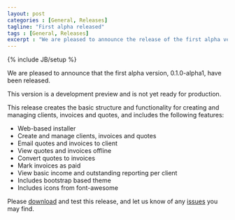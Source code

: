 ```yaml
---
layout: post
categories : [General, Releases]
tagline: "First alpha released"
tags : [General, Releases]
excerpt : "We are pleased to announce the release of the first alpha version"
---
```

{% include JB/setup %}

We are pleased to announce that the first alpha version, 0.1.0-alpha1, have been released.

This version is a development preview and is not yet ready for production.

This release creates the basic structure and functionality for creating and managing clients, invoices and quotes, and includes the following features:

* Web-based installer
* Create and manage clients, invoices and quotes
* Email quotes and invoices to client
* View quotes and invoices offline
* Convert quotes to invoices
* Mark invoices as paid
* View basic income and outstanding reporting per client
* Includes bootstrap based theme
* Includes icons from font-awesome

Please [download](https://github.com/CSBill/CSBill/releases/tag/0.1.0-alpha1) and test this release, and let us know of any [issues](https://github.com/CSBill/CSBill/issues) you may find.

